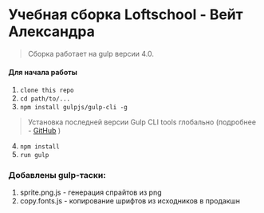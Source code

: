 # Учебная сборка Loftschool - Вейт Александра

> Сборка работает на gulp версии 4.0. 

#### Для начала работы

1. ```clone this repo```
2. ```cd path/to/...```
3. ```npm install gulpjs/gulp-cli -g```  
> Установка последней версии Gulp CLI tools глобально (подробнее - [GitHub](https://github.com/gulpjs/gulp/blob/4.0/docs/getting-started.md) )

4. ```npm install```
5. ```run gulp``` 

### Добавлены gulp-таски:
1) sprite.png.js - генерация спрайтов из png
2) copy.fonts.js - копирование шрифтов из исходников в продакшн